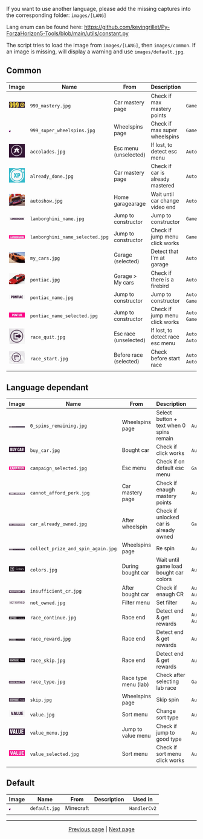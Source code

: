 If you want to use another language, please add the missing captures into the corresponding folder: `images/[LANG]`

Lang enum can be found here: <https://github.com/kevingrillet/Py-ForzaHorizon5-Tools/blob/main/utils/constant.py>

The script tries to load the image from `images/[LANG]`, then `images/common`. If an image is missing, will display a warning and use `images/default.jpg`.

## Common

| Image                                                                                                                                                                                                                                                             | Name                               | From                   | Description                              | Used in                                  |
|-------------------------------------------------------------------------------------------------------------------------------------------------------------------------------------------------------------------------------------------------------------------|------------------------------------|------------------------|------------------------------------------|------------------------------------------|
| [![`999_mastery.jpg`](https://github.com/kevingrillet/Py-ForzaHorizon5-Tools/blob/main/images/common/999_mastery.jpg)](https://github.com/kevingrillet/Py-ForzaHorizon5-Tools/blob/main/images/common/999_mastery.jpg)                                            | `999_mastery.jpg`                  | Car mastery page       | Check if max mastery points              | `GameCommon`                             |
| [![`999_super_wheelspins.jpg`](https://github.com/kevingrillet/Py-ForzaHorizon5-Tools/blob/main/images/common/999_super_wheelspins.jpg)](https://github.com/kevingrillet/Py-ForzaHorizon5-Tools/blob/main/images/common/999_super_wheelspins.jpg)                 | `999_super_wheelspins.jpg`         | Wheelspins page        | Check if max super wheelspins            | `GameCommon`                             |
| [![`accolades.jpg`](https://github.com/kevingrillet/Py-ForzaHorizon5-Tools/blob/main/images/common/accolades.jpg)](https://github.com/kevingrillet/Py-ForzaHorizon5-Tools/blob/main/images/common/accolades.jpg)                                                  | `accolades.jpg`                    | Esc menu (unselected)  | If lost, to detect esc menu              | `AutoLabReplay`                          |
| [![`already_done.jpg`](https://github.com/kevingrillet/Py-ForzaHorizon5-Tools/blob/main/images/common/already_done.jpg)](https://github.com/kevingrillet/Py-ForzaHorizon5-Tools/blob/main/images/common/already_done.jpg)                                         | `already_done.jpg`                 | Car mastery page       | Check if car is already mastered         | `AutoCarMastery`                         |
| [![`autoshow.jpg`](https://github.com/kevingrillet/Py-ForzaHorizon5-Tools/blob/main/images/common/autoshow.jpg)](https://github.com/kevingrillet/Py-ForzaHorizon5-Tools/blob/main/images/common/autoshow.jpg)                                                     | `autoshow.jpg`                     | Home garagearage       | Wait until car change video end          | `AutoCarBuyLeastExpensive`               |
| [![`lamborghini_name.jpg`](https://github.com/kevingrillet/Py-ForzaHorizon5-Tools/blob/main/images/common/lamborghini_name.jpg)](https://github.com/kevingrillet/Py-ForzaHorizon5-Tools/blob/main/images/common/lamborghini_name.jpg)                             | `lamborghini_name.jpg`             | Jump to constructor    | Jump to constructor                      | `GameCommon`                             |
| [![`lamborghini_name_selected.jpg`](https://github.com/kevingrillet/Py-ForzaHorizon5-Tools/blob/main/images/common/lamborghini_name_selected.jpg)](https://github.com/kevingrillet/Py-ForzaHorizon5-Tools/blob/main/images/common/lamborghini_name_selected.jpg)  | `lamborghini_name_selected.jpg`    | Jump to constructor    | Check if jump menu click works           | `GameCommon`                             |
| [![`my_cars.jpg`](https://github.com/kevingrillet/Py-ForzaHorizon5-Tools/blob/main/images/common/my_cars.jpg)](https://github.com/kevingrillet/Py-ForzaHorizon5-Tools/blob/main/images/common/my_cars.jpg)                                                        | `my_cars.jpg`                      | Garage (selected)      | Detect that I'm at garage                | `AutoCarMastery`                         |
| [![`pontiac.jpg`](https://github.com/kevingrillet/Py-ForzaHorizon5-Tools/blob/main/images/common/pontiac.jpg)](https://github.com/kevingrillet/Py-ForzaHorizon5-Tools/blob/main/images/common/pontiac.jpg)                                                        | `pontiac.jpg`                      | Garage > My cars       | Check if there is a firebird             | `AutoCarMastery`                         |
| [![`pontiac_name.jpg`](https://github.com/kevingrillet/Py-ForzaHorizon5-Tools/blob/main/images/common/pontiac_name.jpg)](https://github.com/kevingrillet/Py-ForzaHorizon5-Tools/blob/main/images/common/pontiac_name.jpg)                                         | `pontiac_name.jpg`                 | Jump to constructor    | Jump to constructor                      | `AutoCarMastery`, `GameCommon`           |
| [![`pontiac_name_selected.jpg`](https://github.com/kevingrillet/Py-ForzaHorizon5-Tools/blob/main/images/common/pontiac_name_selected.jpg)](https://github.com/kevingrillet/Py-ForzaHorizon5-Tools/blob/main/images/common/pontiac_name_selected.jpg)              | `pontiac_name_selected.jpg`        | Jump to constructor    | Check if jump menu click works           | `AutoCarMastery`, `GameCommon`           |
| [![`race_quit.jpg`](https://github.com/kevingrillet/Py-ForzaHorizon5-Tools/blob/main/images/common/race_quit.jpg)](https://github.com/kevingrillet/Py-ForzaHorizon5-Tools/blob/main/images/common/race_quit.jpg)                                                  | `race_quit.jpg`                    | Esc race (unselected)  | If lost, to detect race esc menu         | `AutoLabReplay`, `AutoRaceRestart`       |
| [![`race_start.jpg`](https://github.com/kevingrillet/Py-ForzaHorizon5-Tools/blob/main/images/common/race_start.jpg)](https://github.com/kevingrillet/Py-ForzaHorizon5-Tools/blob/main/images/common/race_start.jpg)                                               | `race_start.jpg`                   | Before race (selected) | Check before start race                  | `AutoLabReplay`, `AutoRaceRestart`       |
|                                                                                                                                                                                                                                                                   |                                    |                        |                                          |                                          |


## Language dependant

| Image                                                                                                                                                                                                                                                             | Name                               | From                   | Description                              | Used in                                  |
|-------------------------------------------------------------------------------------------------------------------------------------------------------------------------------------------------------------------------------------------------------------------|------------------------------------|------------------------|------------------------------------------|------------------------------------------|
| [![`0_spins_remaining.jpg`](https://github.com/kevingrillet/Py-ForzaHorizon5-Tools/blob/main/images/en/0_spins_remaining.jpg)](https://github.com/kevingrillet/Py-ForzaHorizon5-Tools/blob/main/images/en/0_spins_remaining.jpg)                                  | `0_spins_remaining.jpg`            | Wheelspins page        | Select button + text when 0 spins remain | `AutoWheelspins`                         |
| [![`buy_car.jpg`](https://github.com/kevingrillet/Py-ForzaHorizon5-Tools/blob/main/images/en/buy_car.jpg)](https://github.com/kevingrillet/Py-ForzaHorizon5-Tools/blob/main/images/en/buy_car.jpg)                                                                | `buy_car.jpg`                      | Bought car             | Check if click works                     | `AutoCarBuy`                             |
| [![`campaign_selected.jpg`](https://github.com/kevingrillet/Py-ForzaHorizon5-Tools/blob/main/images/en/campaign_selected.jpg)](https://github.com/kevingrillet/Py-ForzaHorizon5-Tools/blob/main/images/en/campaign_selected.jpg)                                  | `campaign_selected.jpg`            | Esc menu               | Check if on default esc menu             | `GameCommon`                             |
| [![`cannot_afford_perk.jpg`](https://github.com/kevingrillet/Py-ForzaHorizon5-Tools/blob/main/images/en/cannot_afford_perk.jpg)](https://github.com/kevingrillet/Py-ForzaHorizon5-Tools/blob/main/images/en/cannot_afford_perk.jpg)                               | `cannot_afford_perk.jpg`           | Car mastery page       | Check if enaugh mastery points           | `AutoCarMastery`                         |
| [![`car_already_owned.jpg`](https://github.com/kevingrillet/Py-ForzaHorizon5-Tools/blob/main/images/en/car_already_owned.jpg)](https://github.com/kevingrillet/Py-ForzaHorizon5-Tools/blob/main/images/en/car_already_owned.jpg)                                  | `car_already_owned.jpg`            | After wheelspin        | Check if unlocked car is already owned   | `GameCommon`                             |
| [![`collect_prize_and_spin_again.jpg`](https://github.com/kevingrillet/Py-ForzaHorizon5-Tools/blob/main/images/en/collect_prize_and_spin_again.jpg)](https://github.com/kevingrillet/Py-ForzaHorizon5-Tools/blob/main/images/en/collect_prize_and_spin_again.jpg) | `collect_prize_and_spin_again.jpg` | Wheelspins page        | Re spin                                  | `AutoWheelspins`                         |
| [![`colors.jpg`](https://github.com/kevingrillet/Py-ForzaHorizon5-Tools/blob/main/images/en/colors.jpg)](https://github.com/kevingrillet/Py-ForzaHorizon5-Tools/blob/main/images/en/colors.jpg)                                                                   | `colors.jpg`                       | During bought car      | Wait until game load bought car colors   | `AutoCarBuyLeastExpensive`               |
| [![`insufficient_cr.jpg`](https://github.com/kevingrillet/Py-ForzaHorizon5-Tools/blob/main/images/en/insufficient_cr.jpg)](https://github.com/kevingrillet/Py-ForzaHorizon5-Tools/blob/main/images/en/insufficient_cr.jpg)                                        | `insufficient_cr.jpg`              | After bought car       | Check if enaugh CR                       | `AutoCarBuy`, `AutoCarBuyLeastExpensive` |
| [![`not_owned.jpg`](https://github.com/kevingrillet/Py-ForzaHorizon5-Tools/blob/main/images/en/not_owned.jpg)](https://github.com/kevingrillet/Py-ForzaHorizon5-Tools/blob/main/images/en/not_owned.jpg)                                                          | `not_owned.jpg`                    | Filter menu            | Set filter                               | `AutoCarBuyLeastExpensive`               |
| [![`race_continue.jpg`](https://github.com/kevingrillet/Py-ForzaHorizon5-Tools/blob/main/images/en/race_continue.jpg)](https://github.com/kevingrillet/Py-ForzaHorizon5-Tools/blob/main/images/en/race_continue.jpg)                                              | `race_continue.jpg`                | Race end               | Detect end & get rewards                 | `AutoLabReplay`, `AutoRaceRestart`       |
| [![`race_reward.jpg`](https://github.com/kevingrillet/Py-ForzaHorizon5-Tools/blob/main/images/en/race_reward.jpg)](https://github.com/kevingrillet/Py-ForzaHorizon5-Tools/blob/main/images/en/race_reward.jpg)                                                    | `race_reward.jpg`                  | Race end               | Detect end & get rewards                 | `AutoLabReplay`                          |
| [![`race_skip.jpg`](https://github.com/kevingrillet/Py-ForzaHorizon5-Tools/blob/main/images/en/race_skip.jpg)](https://github.com/kevingrillet/Py-ForzaHorizon5-Tools/blob/main/images/en/race_skip.jpg)                                                          | `race_skip.jpg`                    | Race end               | Detect end & get rewards                 | `AutoLabReplay`                          |
| [![`race_type.jpg`](https://github.com/kevingrillet/Py-ForzaHorizon5-Tools/blob/main/images/en/race_type.jpg)](https://github.com/kevingrillet/Py-ForzaHorizon5-Tools/blob/main/images/en/race_type.jpg)                                                          | `race_type.jpg`                    | Race type menu (lab)   | Check after selecting lab race           | `GameCommon`                             |
| [![`skip.jpg`](https://github.com/kevingrillet/Py-ForzaHorizon5-Tools/blob/main/images/en/skip.jpg)](https://github.com/kevingrillet/Py-ForzaHorizon5-Tools/blob/main/images/en/skip.jpg)                                                                         | `skip.jpg`                         | Wheelspins page        | Skip spin                                | `AutoWheelspins`                         |
| [![`value.jpg`](https://github.com/kevingrillet/Py-ForzaHorizon5-Tools/blob/main/images/en/value.jpg)](https://github.com/kevingrillet/Py-ForzaHorizon5-Tools/blob/main/images/en/value.jpg)                                                                      | `value.jpg`                        | Sort menu              | Change sort type                         | `AutoCarBuyLeastExpensive`               |
| [![`value_menu.jpg`](https://github.com/kevingrillet/Py-ForzaHorizon5-Tools/blob/main/images/en/value_menu.jpg)](https://github.com/kevingrillet/Py-ForzaHorizon5-Tools/blob/main/images/en/value_menu.jpg)                                                       | `value_menu.jpg`                   | Jump to value menu     | Check if jump to good type               | `AutoCarBuyLeastExpensive`               |
| [![`value_selected.jpg`](https://github.com/kevingrillet/Py-ForzaHorizon5-Tools/blob/main/images/en/value_selected.jpg)](https://github.com/kevingrillet/Py-ForzaHorizon5-Tools/blob/main/images/en/value_selected.jpg)                                           | `value_selected.jpg`               | Sort menu              | Check if sort menu click works           | `AutoCarBuyLeastExpensive`               |
|                                                                                                                                                                                                                                                                   |                                    |                        |                                          |                                          |

## Default

| Image                                                                                                                                                                                                                                                             | Name                               | From                   | Description                              | Used in                                  |
|-------------------------------------------------------------------------------------------------------------------------------------------------------------------------------------------------------------------------------------------------------------------|------------------------------------|------------------------|------------------------------------------|------------------------------------------|
| [![`default.jpg`](https://github.com/kevingrillet/Py-ForzaHorizon5-Tools/blob/main/images/default.jpg)](https://github.com/kevingrillet/Py-ForzaHorizon5-Tools/blob/main/images/default.jpg)                                                                      | `default.jpg`                      | Minecraft              |                                          | `HandlerCv2`                             |
|                                                                                                                                                                                                                                                                   |                                    |                        |                                          |                                          |

<hr>

<div align="center">
<a href="https://github.com/kevingrillet/Py-ForzaHorizon5-Tools/wiki/Sources">Previous page</a>
|
<a href="https://github.com/kevingrillet/Py-ForzaHorizon5-Tools/wiki/ToDo">Next page</a>
</div>
